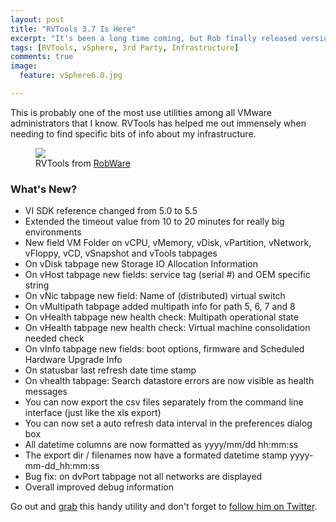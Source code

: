 ```yaml
---
layout: post
title: "RVTools 3.7 Is Here"
excerpt: "It's been a long time coming, but Rob finally released version 3.7 of the incredible RVTools."
tags: [RVTools, vSphere, 3rd Party, Infrastructure]
comments: true
image:
  feature: vSphere6.0.jpg

---
```


This is probably one of the most use utilities among all VMware administrators that I know. RVTools has helped me out immensely when needing to find specific bits of info about my infrastructure.

<figure>
	<img src="http://robware.net/images/stories/rvtools30/rvtools.jpg">
	<figcaption>RVTools from <a href="http://robware.net/">RobWare</a></figcaption>
</figure>

### What's New?

- VI SDK reference changed from 5.0 to 5.5
- Extended the timeout value from 10 to 20 minutes for really big environments
- New field VM Folder on vCPU, vMemory, vDisk, vPartition, vNetwork, vFloppy, vCD, vSnapshot and vTools tabpages
- On vDisk tabpage new Storage IO Allocation Information
- On vHost tabpage new fields: service tag (serial #) and OEM specific string
- On vNic tabpage new field: Name of (distributed) virtual switch
- On vMultipath tabpage added multipath info for path 5, 6, 7 and 8
- On vHealth tabpage new health check: Multipath operational state
- On vHealth tabpage new health check: Virtual machine consolidation needed check
- On vInfo tabpage new fields: boot options, firmware and Scheduled Hardware Upgrade Info
- On statusbar last refresh date time stamp
- On vhealth tabpage: Search datastore errors are now visible as health messages
- You can now export the csv files separately from the command line interface (just like the xls export)
- You can now set a auto refresh data interval in the preferences dialog box
- All datetime columns are now formatted as yyyy/mm/dd hh:mm:ss
- The export dir / filenames now have a formated datetime stamp yyyy-mm-dd_hh:mm:ss
- Bug fix: on dvPort tabpage not all networks are displayed
- Overall improved debug information

Go out and [grab](http://robware.net/) this handy utility and don't forget to [follow him on Twitter](http://twitter.com/rvtools).